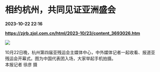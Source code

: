 # 相约杭州，共同见证亚洲盛会

**2023-10-22 22:16**

**https://zjrb.zjol.com.cn/html/2023-10/23/content_3693026.htm**

![](https://zjrb.zjol.com.cn/images/2023-10/23/zjrb2023102300008v01b003.jpg)

10月22日晚，杭州第四届亚残运会主媒体中心，中外媒体记者一起收看、报道亚残运会开幕式。图为中国代表团入场，大家举起手机拍摄。  
本报记者 徐彦 摄